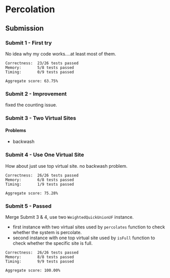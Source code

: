 # Percolation



## Submission


### Submit 1 - First try
No idea why my code works....at least most of them.
```
Correctness:  23/26 tests passed
Memory:       5/8 tests passed
Timing:       0/9 tests passed

Aggregate score: 63.75%
```


### Submit 2 - Improvement
fixed the counting issue.

### Submit 3 - Two Virtual Sites

#### Problems
  * backwash

### Submit 4 - Use One Virtual Site
How about just use top virtual site. no backwash problem.
```
Correctness:  26/26 tests passed
Memory:       6/8 tests passed
Timing:       1/9 tests passed

Aggregate score: 75.28%
```
### Submit 5 - Passed
Merge Submit 3 & 4, use two `WeightedQuickUnionUF` instance.
  * first instance with two virtual sites used by `percolates` function to check whether the system  is percolate.
  * second instance with one top virtual site used by `isFull` function to check whether the specific site is full.

```
Correctness:  26/26 tests passed
Memory:       8/8 tests passed
Timing:       9/9 tests passed

Aggregate score: 100.00%
```
